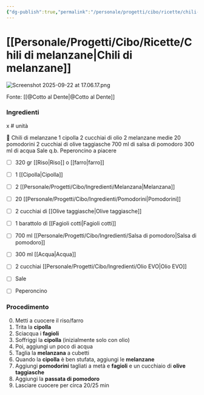 ```yaml
---
{"dg-publish":true,"permalink":"/personale/progetti/cibo/ricette/chili-di-melanzane/"}
---
```


# [[Personale/Progetti/Cibo/Ricette/Chili di melanzane\|Chili di melanzane]]

![Screenshot 2025-09-22 at 17.06.17.png](/img/user/Personale/Progetti/Cibo/allegati/Screenshot%202025-09-22%20at%2017.06.17.png)

Fonte: [[@Cotto al Dente\|@Cotto al Dente]]


### Ingredienti

x # unità

🍆 Chili di melanzane 1 cipolla 2 cucchiai di olio 2 melanzane medie 20 pomodorini 2 cucchiai di olive taggiasche 700 ml di salsa di pomodoro 300 ml di acqua Sale q.b. Peperoncino a piacere
- [ ] 320 gr [[Riso\|Riso]] o [[farro\|farro]]
- [ ] 1 [[Cipolla\|Cipolla]]
- [ ] 2 [[Personale/Progetti/Cibo/Ingredienti/Melanzana\|Melanzana]]
- [ ] 20 [[Personale/Progetti/Cibo/Ingredienti/Pomodorini\|Pomodorini]]
- [ ] 2 cucchiai di [[Olive taggiasche\|Olive taggiasche]]
- [ ] 1 barattolo di [[Fagioli cotti\|Fagioli cotti]] 
- [ ] 700 ml [[Personale/Progetti/Cibo/Ingredienti/Salsa di pomodoro\|Salsa di pomodoro]]
- [ ] 300 ml [[Acqua\|Acqua]]
- [ ] 2 cucchiai [[Personale/Progetti/Cibo/Ingredienti/Olio EVO\|Olio EVO]]
- [ ] Sale
- [ ] Peperoncino


### Procedimento


0. Metti a cuocere il riso/farro
1. Trita la **cipolla**
2. Sciacqua i **fagioli**
3. Soffriggi la **cipolla** (inizialmente solo con olio)
4. Poi, aggiungi un poco di acqua
5. Taglia la **melanzana** a cubetti
6. Quando la **cipolla** è ben stufata, aggiungi le **melanzane**
7. Aggiungi **pomodorini** tagliati a metà e **fagioli** e un cucchiaio di **olive taggiasche**
8. Aggiungi la **passata di pomodoro**
9. Lasciare cuocere per circa 20/25 min



